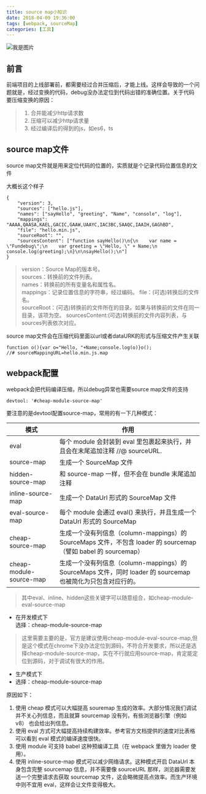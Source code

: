 ```yaml
---
title: source map小知识
date: 2018-04-09 19:36:00
tags: [webpack, sourceMap]
categories: [工具]
---
```


![我是图片](https://timgsa.baidu.com/timg?image&quality=80&size=b9999_10000&sec=1524580962476&di=2bb2f9b1075674dbb2b22354e010b724&imgtype=0&src=http%3A%2F%2Fwww.d1net.com%2Fuploadfile%2F2014%2F1215%2F20141215110355156.jpeg)


## 前言
前端项目的上线部署前，都需要经过合并压缩后，才能上线。这样会导致的一个问题就是，经过变换的代码，debug没办法定位到代码出错的准确位置。关于代码要压缩变换的原因：
> 1. 合并能减少http请求数
> 2. 压缩可以减少http请求量
> 3. 经过编译后的得到的js，如es6，ts

<!--more-->

## source map文件
source map文件就是用来定位代码的位置的，实质就是个记录代码位置信息的文件

大概长这个样子
```
{
    "version": 3,
    "sources": ["hello.js"],
    "names": ["sayHello", "greeting", "Name", "console", "log"],
    "mappings": "AAAA,QAASA,KAEL,GACIC,GAAW,UAAYC,IAC3BC,SAAQC,IAAIH,GAGhBD",
    "file": "hello.min.js",
    "sourceRoot": "",
    "sourcesContent": ["function sayHello()\n{\n    var name = \"Fundebug\";\n    var greeting = \"Hello, \" + Name;\n    console.log(greeting);\n}\n\nsayHello();\n"]
}
```
> version：Source Map的版本号。  
sources：转换前的文件列表。  
names：转换前的所有变量名和属性名。  
mappings：记录位置信息的字符串，经过编码。 
file：(可选)转换后的文件名。  
sourceRoot：(可选)转换前的文件所在的目录。如果与转换前的文件在同一目录，该项为空。 
sourcesContent:(可选)转换前的文件内容列表，与sources列表依次对应。

source map文件会在压缩代码里面以url或者dataURK的形式与压缩文件产生关联
```
function o(){var o="Hello, "+Name;console.log(o)}o();
//# sourceMappingURL=hello.min.js.map
```

## webpack配置
webpack会把代码编译压缩，所以debug异常也需要source map文件的支持
```
devtool: '#cheap-module-source-map'
```

要注意的是devtool配置source-map，常用的有一下几种模式：


模式 | 作用
---|---
eval | 每个 module 会封装到 eval 里包裹起来执行，并且会在末尾追加注释 //@ sourceURL.
source-map | 生成一个 SourceMap 文件
hidden-source-map | 和 source-map 一样，但不会在 bundle 末尾追加注释
inline-source-map | 生成一个 DataUrl 形式的 SourceMap 文件
eval-source-map | 每个 module 会通过 eval() 来执行，并且生成一个 DataUrl 形式的 SourceMap 
cheap-source-map | 生成一个没有列信息（column-mappings）的 SourceMaps 文件，不包含 loader 的 sourcemap（譬如 babel 的 sourcemap）
cheap-module-source-map | 生成一个没有列信息（column-mappings）的 SourceMaps 文件，同时 loader 的 sourcemap 也被简化为只包含对应行的。

> 其中eval、inline、hidden这些关键字可以随意组合，如cheap-module-eval-source-map

* 在开发模式下  
选择：cheap-module-source-map
> 这里需要主要的是，官方是建议使用cheap-module-eval-source-map,但是这个模式在chrome下没办法定位到源码，不符合开发要求，所以还是选择cheap-module-source-map，实在不行就应用source-map，肯定能定位到源码，对于调试有很大的作用。

* 生产模式下
* 选择：cheap-module-source-map

原因如下：

1. 使用 cheap 模式可以大幅提高 souremap 生成的效率。大部分情况我们调试并不关心列信息，而且就算 sourcemap 没有列，有些浏览器引擎（例如 v8） 也会给出列信息。
2. 使用 eval 方式可大幅提高持续构建效率。参考官方文档提供的速度对比表格可以看到 eval 模式的编译速度很快。
3. 使用 module 可支持 babel 这种预编译工具（在 webpack 里做为 loader 使用）。
4. 使用 inline-source-map 模式可以减少网络请求。这种模式开启 DataUrl 本身包含完整 sourcemap 信息，并不需要像 sourceURL 那样，浏览器需要发送一个完整请求去获取 sourcemap 文件，这会略微提高点效率。而生产环境中则不宜用 eval，这样会让文件变得极大。